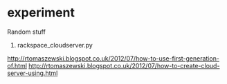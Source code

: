 experiment
==========

Random stuff

1. rackspace_cloudserver.py

http://rtomaszewski.blogspot.co.uk/2012/07/how-to-use-first-generation-of.html
http://rtomaszewski.blogspot.co.uk/2012/07/how-to-create-cloud-server-using.html


